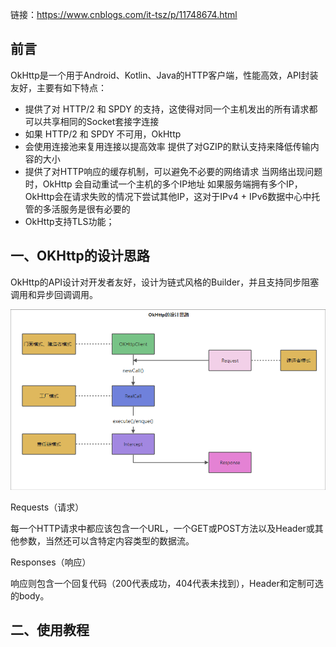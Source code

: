 链接：https://www.cnblogs.com/it-tsz/p/11748674.html

## 前言

OkHttp是一个用于Android、Kotlin、Java的HTTP客户端，性能高效，API封装友好，主要有如下特点：

- 提供了对 HTTP/2 和 SPDY 的支持，这使得对同一个主机发出的所有请求都可以共享相同的Socket套接字连接
- 如果 HTTP/2 和 SPDY 不可用，OkHttp
- 会使用连接池来复用连接以提高效率 提供了对GZIP的默认支持来降低传输内容的大小
- 提供了对HTTP响应的缓存机制，可以避免不必要的网络请求 当网络出现问题时，OkHttp 会自动重试一个主机的多个IP地址
  如果服务端拥有多个IP，OkHttp会在请求失败的情况下尝试其他IP，这对于IPv4 + IPv6数据中心中托管的多活服务是很有必要的
- OkHttp支持TLS功能；

## 一、OKHttp的设计思路

OkHttp的API设计对开发者友好，设计为链式风格的Builder，并且支持同步阻塞调用和异步回调调用。

![OKHttp的设计思路](pic/OkHttp的设计思路.png)

Requests（请求）

每一个HTTP请求中都应该包含一个URL，一个GET或POST方法以及Header或其他参数，当然还可以含特定内容类型的数据流。

Responses（响应）

响应则包含一个回复代码（200代表成功，404代表未找到），Header和定制可选的body。

## 二、使用教程



